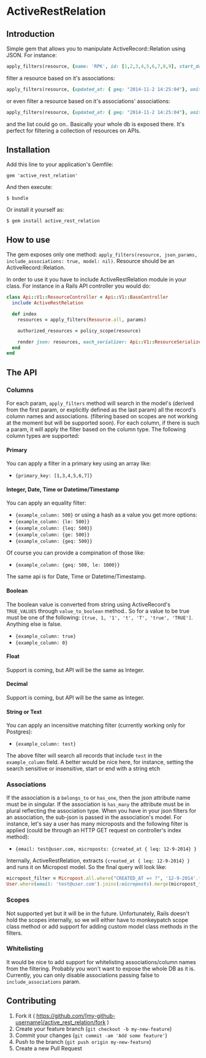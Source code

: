 # ActiveRestRelation

## Introduction
Simple gem that allows you to manipulate ActiveRecord::Relation using JSON. For instance:
```ruby
apply_filters(resource, {name: 'RPK', id: [1,2,3,4,5,6,7,8,9], start_date: {leq: "2014-10-19"}, act_status: "ongoing"})
```
filter a resource based on it's associations:
```ruby
apply_filters(resource, {updated_at: { geq: "2014-11-2 14:25:04"}, unit: {id: 9})
```
or even filter a resource based on it's associations' associations:
```ruby
apply_filters(resource, {updated_at: { geq: "2014-11-2 14:25:04"}, unit: {id: 9, areas: {id: 22} }})
```
and the list could go on.. Basically your whole db is exposed there. It's perfect for filtering a collection of resources on APIs.

## Installation

Add this line to your application's Gemfile:

    gem 'active_rest_relation'

And then execute:

    $ bundle

Or install it yourself as:

    $ gem install active_rest_relation
## How to use
The gem exposes only one method: `apply_filters(resource, json_params, include_associations: true, model: nil)`. Resource should be an ActiveRecord::Relation.

In order to use it you have to include ActiveRestRelation module in your class. For instance in a Rails API controller you would do:

```ruby
class Api::V1::ResourceController < Api::V1::BaseController
  include ActiveRestRelation

  def index
    resources = apply_filters(Resource.all, params)

    authorized_resources = policy_scope(resource)

    render json: resources, each_serializer: Api::V1::ResourceSerializer
  end
end
```

## The API
### Columns
For each param, `apply_filters` method will search in the model's (derived from the first param, or explicitly defined as the last param) all the record's column names and associations. (filtering based on scopes are not working at the moment but will be supported soon). For each column, if there is such a param, it will apply the filter based on the column type. The following column types are supported:

#### Primary
You can apply a filter in a primary key using an array like:
* `{primary_key: [1,3,4,5,6,7]}`

#### Integer, Date, Time or Datetime/Timestamp
You can apply an equality filter:
* `{example_column: 500}`
or using a hash as a value you get more options:
* `{example_column: {le: 500}}`
* `{example_column: {leq: 500}}`
* `{example_column: {ge: 500}}`
* `{example_column: {geq: 500}}`

Of course you can provide a compination of those like:
* `{example_column: {geq: 500, le: 1000}}`

The same api is for Date, Time or Datetime/Timestamp.

#### Boolean
The boolean value is converted from string using ActiveRecord's `TRUE_VALUES` through `value_to_boolean` method.. So for a value to be true must be one of the following: `[true, 1, '1', 't', 'T', 'true', 'TRUE']`. Anything else is false. 
* `{example_column: true}`
* `{example_column: 0}`

#### Float
Support is coming, but API will be the same as Integer.

#### Decimal
Support is coming, but API will be the same as Integer.

#### String or Text
You can apply an incensitive matching filter (currently working only for Postgres):
* `{example_column: test}`

The above filter will search all records that include `test` in the `example_column` field. A better would be nice here, for instance, setting the search sensitive or insensitive, start or end with a string etch


### Associations
If the association is a `belongs_to` or `has_one`, then the json attribute name must be in singular. If the association is `has_many` the attribute must be in plural reflecting the association type. When you have in your json filters for an association, the sub-json is passed in the association's model. For instance, let's say a user has many microposts and the following filter is applied (could be through an HTTP GET request on controller's index method):
* `{email: test@user.com, microposts: {created_at { leq: 12-9-2014} }`

Internally, ActiveRestRelation, extracts `{created_at { leq: 12-9-2014} }` and runs it on Micropost model. So the final query will look like:

```ruby
micropost_filter = Micropost.all.where("CREATED_AT =< ?", '12-9-2014'.to_datetime)
User.where(email: 'test@user.com').joins(:microposts).merge(micropost_filter)
```

### Scopes
Not supported yet but it will be in the future. Unfortunately, Rails doesn't hold the scopes internally, so we will either have to monkeypatch scope class method or add support for adding custom model class methods in the filters.

### Whitelisting
It would be nice to add support for whitelisting associations/column names from the filtering. Probably you won't want to expose the whole DB as it is. Currently, you can only disable associations passing false to `include_associations` param.

## Contributing

1. Fork it ( https://github.com/[my-github-username]/active_rest_relation/fork )
2. Create your feature branch (`git checkout -b my-new-feature`)
3. Commit your changes (`git commit -am 'Add some feature'`)
4. Push to the branch (`git push origin my-new-feature`)
5. Create a new Pull Request
